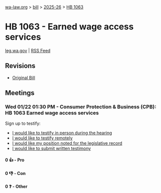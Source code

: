 [wa-law.org](/) > [bill](/bill/) > [2025-26](/bill/2025-26/) > [HB 1063](/bill/2025-26/hb/1063/)

# HB 1063 - Earned wage access services
[leg.wa.gov](https://app.leg.wa.gov/billsummary?BillNumber=1063&Year=2025&Initiative=false) | [RSS Feed](./rss.xml)

## Revisions
* [Original Bill](1/)

## Meetings
### Wed 01/22 01:30 PM - Consumer Protection & Business (CPB): HB 1063 Earned wage access services
Sign up to testify:
* [I would like to testify in person during the hearing](https://app.leg.wa.gov/csi/Testifier/Add?chamber=House&mId=32526&aId=161773&caId=24848&tId=1)
* [I would like to testify remotely](https://app.leg.wa.gov/csi/Testifier/Add?chamber=House&mId=32526&aId=161773&caId=24848&tId=2)
* [I would like my position noted for the legislative record](https://app.leg.wa.gov/csi/Testifier/Add?chamber=House&mId=32526&aId=161773&caId=24848&tId=3)
* [I would like to submit written testimony](https://app.leg.wa.gov/csi/Testifier/Add?chamber=House&mId=32526&aId=161773&caId=24848&tId=4)

#### 0 👍 - Pro

#### 0 👎 - Con

#### 0 ❓ - Other
